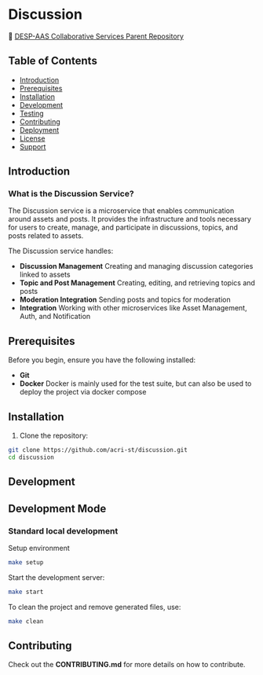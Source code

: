 # Discussion

📌 [DESP-AAS Collaborative Services Parent Repository](https://github.com/acri-st/DESP-AAS-Collaborative-Services)

## Table of Contents

- [Introduction](#introduction)
- [Prerequisites](#prerequisites)
- [Installation](#installation)
- [Development](#development)
- [Testing](#testing)
- [Contributing](#contributing)
- [Deployment](#deployment)
- [License](#license)
- [Support](#support)

## Introduction

### What is the Discussion Service?

The Discussion service is a microservice that enables communication around assets and posts. It provides the infrastructure and tools necessary for users to create, manage, and participate in discussions, topics, and posts related to assets.

The Discussion service handles:
- **Discussion Management** Creating and managing discussion categories linked to assets
- **Topic and Post Management** Creating, editing, and retrieving topics and posts
- **Moderation Integration** Sending posts and topics for moderation
- **Integration** Working with other  microservices like Asset Management, Auth, and Notification

## Prerequisites

Before you begin, ensure you have the following installed:
- **Git**
- **Docker** Docker is mainly used for the test suite, but can also be used to deploy the project via docker compose

## Installation

1. Clone the repository:
```bash
git clone https://github.com/acri-st/discussion.git
cd discussion
```

## Development

## Development Mode

### Standard local development

Setup environment
```bash
make setup
```

Start the development server:
```bash
make start
```

To clean the project and remove generated files, use:
```bash
make clean
```

## Contributing

Check out the **CONTRIBUTING.md** for more details on how to contribute.

